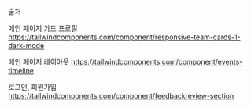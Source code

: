 출처

메인 페이지 카드 프로필
https://tailwindcomponents.com/component/responsive-team-cards-1-dark-mode

메인 페이지 레이아웃
https://tailwindcomponents.com/component/events-timeline

로그인, 회원가입
https://tailwindcomponents.com/component/feedbackreview-section

